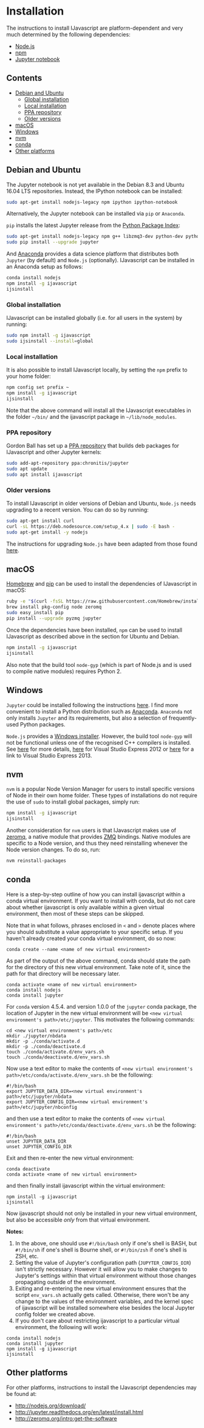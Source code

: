 # Installation

The instructions to install IJavascript are platform-dependent and very much
determined by the following dependencies:

- [Node.js](http://nodejs.org/)
- [npm](https://www.npmjs.com/)
- [Jupyter notebook](http://jupyter.org/)


## Contents

- [Debian and Ubuntu](#debian-and-ubuntu)
  - [Global installation](#global-installation)
  - [Local installation](#local-installation)
  - [PPA repository](#ppa-repository)
  - [Older versions](#older-versions)
- [macOS](#macos)
- [Windows](#windows)
- [nvm](#nvm)
- [conda](#conda)
- [Other platforms](#other-platforms)


## Debian and Ubuntu

The Jupyter notebook is not yet available in the Debian 8.3 and Ubuntu 16.04 LTS
repositories. Instead, the IPython notebook can be installed:

```sh
sudo apt-get install nodejs-legacy npm ipython ipython-notebook
```

Alternatively, the Jupyter notebook can be installed via `pip` or `Anaconda`.

`pip` installs the latest Jupyter release from the [Python Package
Index](https://pypi.python.org/pypi):

```sh
sudo apt-get install nodejs-legacy npm g++ libzmq3-dev python-dev python-pip
sudo pip install --upgrade jupyter
```

And [Anaconda](http://continuum.io/downloads) provides a data science platform
that distributes both `Jupyter` (by default) and `Node.js` (optionally).
IJavascript can be installed in an Anaconda setup as follows:

```sh
conda install nodejs
npm install -g ijavascript
ijsinstall
```


### Global installation

IJavascript can be installed globally (i.e. for all users in the system) by
running:

```sh
sudo npm install -g ijavascript
sudo ijsinstall --install=global
```


### Local installation

It is also possible to install IJavascript locally, by setting the `npm` prefix
to your home folder:

```sh
npm config set prefix ~
npm install -g ijavascript
ijsinstall
```

Note that the above command will install all the IJavascript executables in the
folder `~/bin/` and the ijavascript package in `~/lib/node_modules`.


### PPA repository

Gordon Ball has set up a [PPA
repository](https://launchpad.net/%7Echronitis/+archive/ubuntu/jupyter) that
builds deb packages for IJavascript and other Jupyter kernels:

```sh
sudo add-apt-repository ppa:chronitis/jupyter
sudo apt update
sudo apt install ijavascript
```


### Older versions

To install IJavascript in older versions of Debian and Ubuntu, `Node.js` needs
upgrading to a recent version. You can do so by running:

```sh
sudo apt-get install curl
curl -sL https://deb.nodesource.com/setup_4.x | sudo -E bash -
sudo apt-get install -y nodejs
```

The instructions for upgrading `Node.js` have been adapted from those found
[here](https://nodejs.org/en/download/package-manager/#debian-and-ubuntu-based-linux-distributions).


## macOS

[Homebrew](http://brew.sh/) and [pip](https://pip.pypa.io/) can be used to
install the dependencies of IJavascript in macOS:

```sh
ruby -e "$(curl -fsSL https://raw.githubusercontent.com/Homebrew/install/master/install)"
brew install pkg-config node zeromq
sudo easy_install pip
pip install --upgrade pyzmq jupyter
```

Once the dependencies have been installed, `npm` can be used to install
IJavascript as described above in the section for Ubuntu and Debian.

```sh
npm install -g ijavascript
ijsinstall
```

Also note that the build tool `node-gyp` (which is part of Node.js and is used
to compile native modules) requires Python 2.


## Windows

`Jupyter` could be installed following the instructions
[here](http://jupyter.readthedocs.org/en/latest/install.html). I find more
convenient to install a Python distribution such as
[Anaconda](http://continuum.io/downloads). `Anaconda` not only installs
`Jupyter` and its requirements, but also a selection of frequently-used Python
packages.

`Node.js` provides a [Windows installer](https://nodejs.org/download/). However,
the build tool `node-gyp` will not be functional unless one of the recognised
C++ compilers is installed. See [here](https://github.com/TooTallNate/node-gyp)
for more details,
[here](http://www.microsoft.com/en-us/download/details.aspx?id=34673) for Visual
Studio Express 2012 or
[here](https://www.visualstudio.com/products/visual-studio-express-vs) for a
link to Visual Studio Express 2013.


## nvm

`nvm` is a popular Node Version Manager for users to install specific versions
of Node in their own home folder. These types of installations do not require
the use of `sudo` to install global packages, simply run:

```sh
npm install -g ijavascript
ijsinstall
```

Another consideration for `nvm` users is that IJavascript makes use of
[zeromq](https://github.com/zeromq/zeromq.js), a native module that provides
[ZMQ](http://www.zeromq.org/) bindings. Native modules are specific to a Node
version, and thus they need reinstalling whenever the Node version changes.  To
do so, run:

```sh
nvm reinstall-packages
```

## conda

Here is a step-by-step outline of how you can install ijavascript within a conda virtual environment. If you want to install with conda, but do not care about whether ijavascript is only available within a given virtual environment, then most of these steps can be skipped.

Note that in what follows, phrases enclosed in `<` and `>` denote places where you should substitute a value appropriate to your specific setup. If you haven't already created your conda virtual environment, do so now:

```
conda create --name <name of new virtual environment>
```

As part of the output of the above command, conda should state the path for the directory of this new virtual environment. Take note of it, since the path for that directory will be necessary later.

```
conda activate <name of new virtual environment>
conda install nodejs
conda install jupyter
```

For `conda` version 4.5.4. and version 1.0.0 of the `jupyter` conda package, the location of Jupyter in the new virtual environment will be `<new virtual environment's path>/etc/jupyter`. This motivates the following commands:

```
cd <new virtual environment's path>/etc
mkdir ./jupyter/nbdata
mkdir -p ./conda/activate.d
mkdir -p ./conda/deactivate.d
touch ./conda/activate.d/env_vars.sh
touch ./conda/deactivate.d/env_vars.sh
```

Now use a text editor to make the contents of `<new virtual environment's path>/etc/conda/activate.d/env_vars.sh` be the following:

```
#!/bin/bash
export JUPYTER_DATA_DIR=<new virtual environment's path>/etc/jupyter/nbdata
export JUPYTER_CONFIG_DIR=<new virtual environment's path>/etc/jupyter/nbconfig
```

and then use a text editor to make the contents of `<new virtual environment's path>/etc/conda/deactivate.d/env_vars.sh` be the following:

```
#!/bin/bash
unset JUPYTER_DATA_DIR
unset JUPYTER_CONFIG_DIR
```

Exit and then re-enter the new virtual environment:

```
conda deactivate
conda activate <name of new virtual environment>
```

and then finally install ijavascript within the virtual environment:

```
npm install -g ijavascript
ijsinstall
```
Now ijavascript should not only be installed in your new virtual environment, but also be accessible _only_ from that virtual environment.

**Notes:**

1.  In the above, one should use `#!/bin/bash` only if one's shell is BASH, but `#!/bin/sh` if one's shell is Bourne shell, or `#!/bin/zsh` if one's shell is ZSH, etc.
2. Setting the value of Jupyter's configuration path (`JUPYTER_CONFIG_DIR`) isn't strictly necessary. However it will allow you to make changes to Jupyter's settings within that virtual environment without those changes propagating outside of the environment.
3. Exiting and re-entering the new virtual environment ensures that the script `env_vars.sh` actually gets called. Otherwise, there won't be any change to the values of the environment variables, and the kernel spec of ijavascript will be installed somewhere else besides the local Jupyter config folder we created above.
4. If you don't care about restricting ijavascript to a particular virtual environment, the following will work:

```
conda install nodejs
conda install jupyter
npm install -g ijavascript
ijsinstall
```

## Other platforms

For other platforms, instructions to install the IJavascript dependencies may be
found at:
- http://nodejs.org/download/
- http://jupyter.readthedocs.org/en/latest/install.html
- http://zeromq.org/intro:get-the-software
